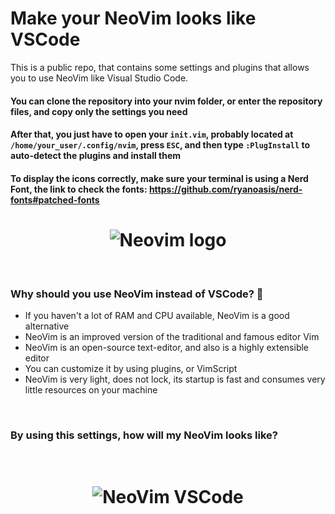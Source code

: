 # Make your NeoVim looks like VSCode 
This is a public repo, that contains some settings and plugins that allows you to use NeoVim like Visual Studio Code. 
#### You can clone the repository into your nvim folder, or enter the repository files, and copy only the settings you need
#### After that, you just have to open your ```init.vim```, probably located at ```/home/your_user/.config/nvim```, press ```ESC```, and then type ```:PlugInstall``` to auto-detect the plugins and install them
#### To display the icons correctly, make sure your terminal is using a Nerd Font, the link to check the fonts: https://github.com/ryanoasis/nerd-fonts#patched-fonts 
<h1 align='center'>
  <img src='https://res.cloudinary.com/practicaldev/image/fetch/s--Od4gK0Wl--/c_imagga_scale,f_auto,fl_progressive,h_900,q_auto,w_1600/https://dev-to-uploads.s3.amazonaws.com/i/xl7ejjiohf36b31frr8a.png' alt='Neovim logo' />
</h1>
<br />
<h3> Why should you use NeoVim instead of VSCode? 🤔 </h3>
<ul>
  <li>If you haven't a lot of RAM and CPU available, NeoVim is a good alternative</li>
  <li>NeoVim is an improved version of the traditional and famous editor Vim</li>
  <li>NeoVim is an open-source text-editor, and also is a highly extensible editor</li>
  <li>You can customize it by using plugins, or VimScript</li>
  <li>NeoVim is very light, does not lock, its startup is fast and consumes very little resources on your machine</li>
</ul>
<br />
<h3>By using this settings, how will my NeoVim looks like?</h3>
<br />
<h1 align='center'>
  <img src='https://i.ibb.co/p20BnHd/Screenshot-20201228-152256.png' alt='NeoVim VSCode'/>
</h1>
